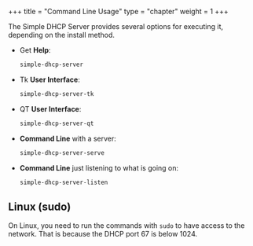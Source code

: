 +++
title = "Command Line Usage"
type = "chapter"
weight = 1
+++

The Simple DHCP Server provides several options for executing it, depending on the install method.

* Get **Help**:

    ```sh
    simple-dhcp-server
    ```

* Tk **User Interface**:

    ```sh
    simple-dhcp-server-tk
    ```

* QT **User Interface**:

    ```sh
    simple-dhcp-server-qt
    ```

* **Command Line** with a server:

    ```sh
    simple-dhcp-server-serve
    ```

* **Command Line** just listening to what is going on:

    ```sh
    simple-dhcp-server-listen
    ```

## Linux (sudo)

On Linux, you need to run the commands with `sudo` to have access to the network.
That is because the DHCP port 67 is below 1024.

